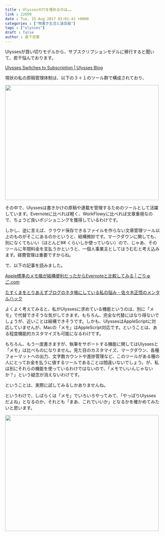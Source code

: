 ```yaml
---
title : Ulyssesの穴を埋めるのは……
link : 22699
date : Tue, 15 Aug 2017 03:01:42 +0000
categories : ["物書き生活と道具箱"]
tags : ["ulysses"]
draft : false
author : 倉下忠憲
---
```


Ulyssesが買い切りモデルから、サブスクリプションモデルに移行すると聞いて、若干悩んでおります。

<a href="https://ulyssesapp.com/blog/">Ulysses Switches to Subscription | Ulysses Blog</a>

現状の私の原稿管理体制は、以下の３＋１のツール群で構成されており、

<a href="https://rashita.net/blog/?attachment_id=22700" rel="attachment wp-att-22700"><img src="https://rashita.net/blog/wp-content/uploads/2017/08/screenshot-13-500x375.png" alt="" width="500" height="375" class="alignnone size-medium wp-image-22700" /></a>

その中で、Ulyssesは書きかけの原稿や連載を管理するためのツールとして活躍しています。Evernoteに比べれば軽く、WorkFlowyに比べれば文章重視なので、ちょうど良いポジショニングを獲得しているわけです。

しかし、逆に言えば、クラウド保存できるファイルを作らない文章管理ツール以上のものがそこにあるのかというと、結構微妙です。マークダウンに関しても、別になくてもいい（ほとんど## くらいしか使っていない）ので、じゃあ、そのツールに年間料金を支払うかというと、一個人事業主としてはうむむと考え込みます。経費管理は重要ですからね。

で、以下の記事を読みました。

<a href="http://goryugo.com/20170808/appleevernote/">Apple標準のメモ帳が結構便利だったからEvernoteと比較してみる | ごりゅご.com</a>

<a href="http://nokiba.hatenablog.jp/entry/2017/08/14/081355">たすくまをとりあえずブログのネタ帳にしている私の悩み - 佐々木正悟のメンタルハック</a>

よくよく考えてみると、私がUlyssesに求めている機能というのは、別に「メモ」で代替できそうな気がしてきます。もちろん、完全な代替にはなり得ないでしょうが、近いことは結構できそうです。しかも、UlyssesはAppleScriptに対応していませんが、Macの「メモ」はAppleScript対応です。ということは、ある程度機能的カスタマイズも可能になるわけです。

もちろん、もう一度書きますが、執筆をサポートする機能に関してはUlyssesと「メモ」は比べものになりません。見た目のカスタマイズ、マークダウン、各種フォーマットへの出力、文字数カウントや進捗管理など、このツールがある種の人にとってお金を払うに値するツールであることは間違いないでしょう。が、私は別にそれらの機能を使っているわけではないので、「メモでいいんじゃないか？」という疑念が消えないわけです。

ということは、実際に試してみるしかありませんね。

というわけで、しばらくは「メモ」でいろいろやってみて、「やっぱりUlyssesだよね」となるのか、それとも「まあ、これでいいか」となるかを確かめてみたいと思います。

<a href="https://rashita.net/blog/?attachment_id=22701" rel="attachment wp-att-22701"><img src="https://rashita.net/blog/wp-content/uploads/2017/08/screenshot-14-500x378.png" alt="" width="500" height="378" class="alignnone size-medium wp-image-22701" /></a>






